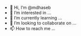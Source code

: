 - 👋 Hi, I’m @mdhaseb
- 👀 I’m interested in ...
- 🌱 I’m currently learning ...
- 💞️ I’m looking to collaborate on ...
- 📫 How to reach me ...

<!---
mdhaseb/mdhaseb is a ✨ special ✨ repository because its `README.md` (this file) appears on your GitHub profile.
You can click the Preview link to take a look at your changes.
--->
